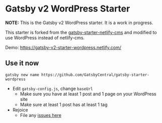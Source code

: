 # Gatsby v2 WordPress Starter

**NOTE:** This is the Gatsby v2 WordPress starter. It is a work in progress.

This starter is forked from the
[gatsby-starter-netlify-cms](https://github.com/netlify-templates/gatsby-starter-netlify-cms)
and modified to use WordPress instead of netlify-cms.

Demo: https://gatsby-v2-starter-wordpress.netlify.com/

## Use it now

    gatsby new name https://github.com/GatsbyCentral/gatsby-starter-wordpress

* Edit `gatsby-config.js`, change `baseUrl`
  - Make sure you have at least 1 post and 1 page on your WordPress site
  - Make sure at least 1 post has at least 1 tag
* Rejoice
  - File any [issues here](https://github.com/GatsbyCentral/gatsby-starter-wordpress/issues)
